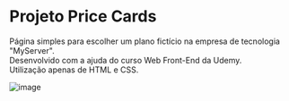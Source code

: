 # Projeto Price Cards
Página simples para escolher um plano fictício na empresa de tecnologia "MyServer".<br>
Desenvolvido com a ajuda do curso Web Front-End da Udemy.<br>
Utilização apenas de HTML e CSS.

![image](https://github.com/dudamagnago/pricecards/assets/157523329/73a70f72-c763-4f86-bb52-665078596603)


